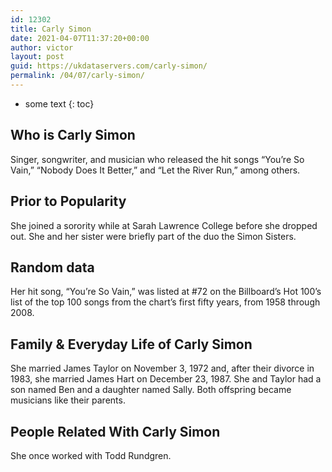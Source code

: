 ```yaml
---
id: 12302
title: Carly Simon
date: 2021-04-07T11:37:20+00:00
author: victor
layout: post
guid: https://ukdataservers.com/carly-simon/
permalink: /04/07/carly-simon/
---
```


* some text
{: toc}


## Who is Carly Simon



Singer, songwriter, and musician who released the hit songs &#8220;You&#8217;re So Vain,&#8221; &#8220;Nobody Does It Better,&#8221; and &#8220;Let the River Run,&#8221; among others.

                
                
                
## Prior to Popularity



She joined a sorority while at Sarah Lawrence College before she dropped out. She and her sister were briefly part of the duo the Simon Sisters.

                
                
                
## Random data



Her hit song, &#8220;You&#8217;re So Vain,&#8221; was listed at #72 on the Billboard&#8217;s Hot 100&#8217;s list of the top 100 songs from the chart&#8217;s first fifty years, from 1958 through 2008.

                
                
                
## Family & Everyday Life of Carly Simon



She married James Taylor on November 3, 1972 and, after their divorce in 1983, she married James Hart on December 23, 1987. She and Taylor had a son named Ben and a daughter named Sally. Both offspring became musicians like their parents.

                
                
                
## People Related With Carly Simon



She once worked with Todd Rundgren.

                
              
            
          
          
          